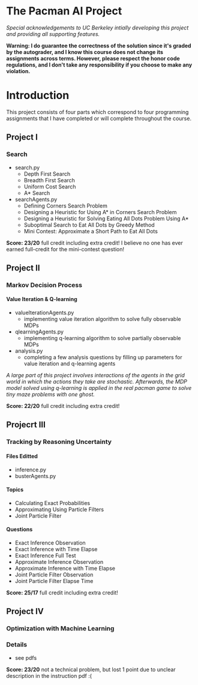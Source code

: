 # The Pacman AI Project

*Special acknowledgements to UC Berkeley intially developing this project and providing all supporting features.*

**Warning: I do guarantee the correctness of the solution since it's graded by the autograder, and I know this course does not change its assignments across terms. However, please respect the honor code  regulations, and I don't take any responsibility if you choose to make any violation.**

# Introduction

This project consists of four parts which correspond to four programming assignments that I have completed or will complete throughout the course.

## Project I

### Search

- search.py
    - Depth First Search
    - Breadth First Search
    - Uniform Cost Search
    - A* Search
- searchAgents.py
    - Defining Corners Search Problem
    - Designing a Heuristic for Using A* in Corners Search Problem
    - Designing a Heuristic for Solving Eating All Dots Problem Using A*
    - Suboptimal Search to Eat All Dots by Greedy Method
    - Mini Contest: Approximate a Short Path to Eat All Dots
    
**Score: 23/20** full credit including extra credit! I believe no one has ever earned full-credit for the mini-contest question!

## Project II

### Markov Decision Process

#### Value Iteration & Q-learning

- valueIterationAgents.py
    - implementing value iteration algorithm to solve fully observable MDPs
- qlearningAgents.py
    - implementing q-learning algorithm to solve partially observable MDPs
- analysis.py
    - completing a few analysis questions by filling up parameters for value iteration and q-learning agents

*A large part of this project involves interactions of the agents in the grid world in which the actions they take are stochastic. Afterwards, the MDP model solved using q-learning is applied in the real pacman game to solve tiny maze problems with one ghost.*

**Score: 22/20** full credit including extra credit!

## Projecrt III

### Tracking by Reasoning Uncertainty

#### Files Editted
- inference.py
- busterAgents.py

#### Topics
- Calculating Exact Probabilities
- Approximating Using Particle Filters
- Joint Particle Filter

#### Questions
- Exact Inference Observation
- Exact Inference with Time Elapse
- Exact Inference Full Test
- Approximate Inference Observation
- Approximate Inference with Time Elapse
- Joint Particle Filter Observation
- Joint Particle Filter Elapse Time

**Score: 25/17** full credit including extra credit!
  
## Project IV

### Optimization with Machine Learning

### Details
- see pdfs

**Score: 23/20** not a technical problem, but lost 1 point due to unclear description in the instruction pdf :(
